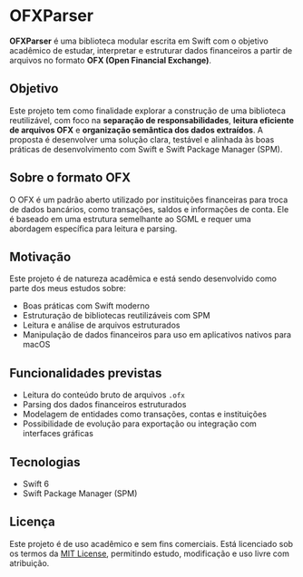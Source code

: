 # OFXParser

**OFXParser** é uma biblioteca modular escrita em Swift com o objetivo acadêmico de estudar, interpretar e estruturar dados financeiros a partir de arquivos no formato **OFX (Open Financial Exchange)**.

## Objetivo

Este projeto tem como finalidade explorar a construção de uma biblioteca reutilizável, com foco na **separação de responsabilidades**, **leitura eficiente de arquivos OFX** e **organização semântica dos dados extraídos**. A proposta é desenvolver uma solução clara, testável e alinhada às boas práticas de desenvolvimento com Swift e Swift Package Manager (SPM).

## Sobre o formato OFX

O OFX é um padrão aberto utilizado por instituições financeiras para troca de dados bancários, como transações, saldos e informações de conta. Ele é baseado em uma estrutura semelhante ao SGML e requer uma abordagem específica para leitura e parsing.

## Motivação

Este projeto é de natureza acadêmica e está sendo desenvolvido como parte dos meus estudos sobre:

- Boas práticas com Swift moderno
- Estruturação de bibliotecas reutilizáveis com SPM
- Leitura e análise de arquivos estruturados
- Manipulação de dados financeiros para uso em aplicativos nativos para macOS

## Funcionalidades previstas

- Leitura do conteúdo bruto de arquivos `.ofx`
- Parsing dos dados financeiros estruturados
- Modelagem de entidades como transações, contas e instituições
- Possibilidade de evolução para exportação ou integração com interfaces gráficas

## Tecnologias

- Swift 6
- Swift Package Manager (SPM)

## Licença

Este projeto é de uso acadêmico e sem fins comerciais. Está licenciado sob os termos da [MIT License](LICENSE), permitindo estudo, modificação e uso livre com atribuição.
